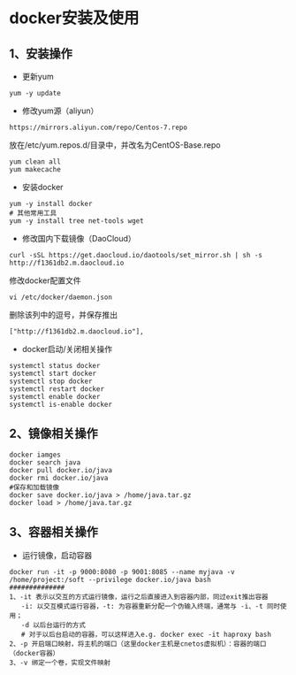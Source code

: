 

# docker安装及使用

## 1、安装操作

* 更新yum

```shell
yum -y update
```

* 修改yum源（aliyun）

```shell
https://mirrors.aliyun.com/repo/Centos-7.repo
```

放在/etc/yum.repos.d/目录中，并改名为CentOS-Base.repo

```shell
yum clean all
yum makecache
```

* 安装docker

```shell
yum -y install docker
# 其他常用工具
yum -y install tree net-tools wget
```

* 修改国内下载镜像（DaoCloud）

```shell
curl -sSL https://get.daocloud.io/daotools/set_mirror.sh | sh -s http://f1361db2.m.daocloud.io
```

修改docker配置文件

```shell
vi /etc/docker/daemon.json
```

删除该列中的逗号，并保存推出

```shell
["http://f1361db2.m.daocloud.io"],
```

* docker启动/关闭相关操作

```shell
systemctl status docker
systemctl start docker
systemctl stop docker
systemctl restart docker
systemctl enable docker
systemctl is-enable docker
```

## 2、镜像相关操作

```shell
docker iamges
docker search java
docker pull docker.io/java
docker rmi docker.io/java
#保存和加载镜像
docker save docker.io/java > /home/java.tar.gz
docker load > /home/java.tar.gz
```

## 3、容器相关操作

* 运行镜像，启动容器

```shell
docker run -it -p 9000:8080 -p 9001:8085 --name myjava -v /home/project:/soft --privilege docker.io/java bash
##############
1、-it 表示以交互的方式运行镜像，运行之后直接进入到容器内部，同过exit推出容器
   -i: 以交互模式运行容器，-t: 为容器重新分配一个伪输入终端，通常与 -i、-t 同时使用；
   -d 以后台运行的方式
   # 对于以后台启动的容器，可以这样进入e.g. docker exec -it haproxy bash
2、-p 开启端口映射，将主机的端口（这里docker主机是cnetos虚拟机）：容器的端口（docker容器）
3、-v 绑定一个卷，实现文件映射

```




